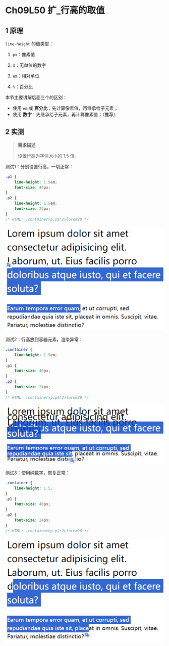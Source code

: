 # Ch09L50 扩_行高的取值

## 1 原理

`line-height` 的值类型：

1. `px`：像素值

2. `3`：无单位的数字

3. `em`：相对单位

4. `%`：百分比

本节主要讲解后面三个的区别：

- 使用 `em` 或 **百分比**：先计算像素值，再继承给子元素；
- 使用 **数字**：先继承给子元素，再计算像素值；（推荐）



## 2 实测

> **需求描述**
>
> 设置行高为字体大小的 1.5 倍。

测试1：分别设置行高，一切正常：

```css
.p1 {
    line-height: 1.5em;
    font-size: 40px;
}
.p2 {
    line-height: 1.5em;
    font-size: 24px;
}
/* HTML: .container>p.p$*2>lorem20 */
```

![line-height is 1.5 times of font-size](../assets/50-1.png)

测试2：行高放到容器元素，渲染异常：

```css
.container {
    line-height: 1.5em;
}
.p1 {
    font-size: 40px;
}
.p2 {
    font-size: 24px;
}
/* HTML: .container>p.p$*2>lorem20 */
```

![line-height inherited from container element](../assets/50-2.png)

测试3：使用纯数字，恢复正常：

```css
.container {
    line-height: 1.5;
}
.p1 {
    font-size: 40px;
}
.p2 {
    font-size: 24px;
}
/* HTML: .container>p.p$*2>lorem20 */
```

![using pure numbers](../assets/50-3.png)
